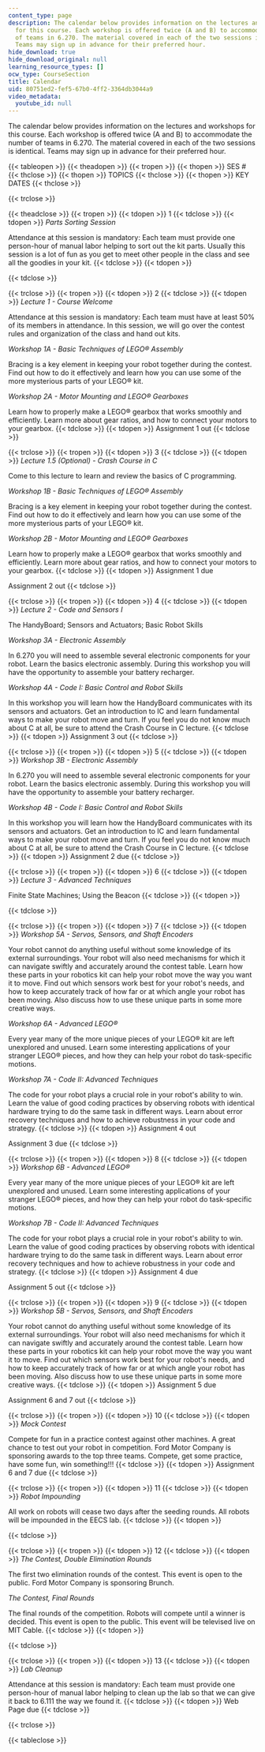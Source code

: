 ```yaml
---
content_type: page
description: The calendar below provides information on the lectures and workshops
  for this course. Each workshop is offered twice (A and B) to accommodate the number
  of teams in 6.270. The material covered in each of the two sessions is identical.
  Teams may sign up in advance for their preferred hour.
hide_download: true
hide_download_original: null
learning_resource_types: []
ocw_type: CourseSection
title: Calendar
uid: 80751ed2-fef5-67b0-4ff2-3364db3044a9
video_metadata:
  youtube_id: null
---
```


The calendar below provides information on the lectures and workshops for this course. Each workshop is offered twice (A and B) to accommodate the number of teams in 6.270. The material covered in each of the two sessions is identical. Teams may sign up in advance for their preferred hour.

{{< tableopen >}}
{{< theadopen >}}
{{< tropen >}}
{{< thopen >}}
SES #
{{< thclose >}}
{{< thopen >}}
TOPICS
{{< thclose >}}
{{< thopen >}}
KEY DATES
{{< thclose >}}

{{< trclose >}}

{{< theadclose >}}
{{< tropen >}}
{{< tdopen >}}
1
{{< tdclose >}}
{{< tdopen >}}
_Parts Sorting Session_  
  
Attendance at this session is mandatory: Each team must provide one person-hour of manual labor helping to sort out the kit parts. Usually this session is a lot of fun as you get to meet other people in the class and see all the goodies in your kit.
{{< tdclose >}}
{{< tdopen >}}

{{< tdclose >}}

{{< trclose >}}
{{< tropen >}}
{{< tdopen >}}
2
{{< tdclose >}}
{{< tdopen >}}
_Lecture 1 - Course Welcome_  
  
Attendance at this session is mandatory: Each team must have at least 50% of its members in attendance. In this session, we will go over the contest rules and organization of the class and hand out kits.  
  
_Workshop 1A - Basic Techniques of LEGO® Assembly_  
  
Bracing is a key element in keeping your robot together during the contest. Find out how to do it effectively and learn how you can use some of the more mysterious parts of your LEGO® kit.  
  
_Workshop 2A - Motor Mounting and LEGO® Gearboxes_  
  
Learn how to properly make a LEGO® gearbox that works smoothly and efficiently. Learn more about gear ratios, and how to connect your motors to your gearbox.
{{< tdclose >}}
{{< tdopen >}}
Assignment 1 out
{{< tdclose >}}

{{< trclose >}}
{{< tropen >}}
{{< tdopen >}}
3
{{< tdclose >}}
{{< tdopen >}}
_Lecture 1.5 (Optional) - Crash Course in C_  
  
Come to this lecture to learn and review the basics of C programming.  
  
_Workshop 1B - Basic Techniques of LEGO® Assembly_  
  
Bracing is a key element in keeping your robot together during the contest. Find out how to do it effectively and learn how you can use some of the more mysterious parts of your LEGO® kit.  
  
_Workshop 2B - Motor Mounting and LEGO® Gearboxes_  
  
Learn how to properly make a LEGO® gearbox that works smoothly and efficiently. Learn more about gear ratios, and how to connect your motors to your gearbox.
{{< tdclose >}}
{{< tdopen >}}
Assignment 1 due  
  
Assignment 2 out
{{< tdclose >}}

{{< trclose >}}
{{< tropen >}}
{{< tdopen >}}
4
{{< tdclose >}}
{{< tdopen >}}
_Lecture 2 - Code and Sensors I_  
  
The HandyBoard; Sensors and Actuators; Basic Robot Skills  
  
_Workshop 3A - Electronic Assembly_  
  
In 6.270 you will need to assemble several electronic components for your robot. Learn the basics electronic assembly. During this workshop you will have the opportunity to assemble your battery recharger.  
  
_Workshop 4A - Code I: Basic Control and Robot Skills_  
  
In this workshop you will learn how the HandyBoard communicates with its sensors and actuators. Get an introduction to IC and learn fundamental ways to make your robot move and turn. If you feel you do not know much about C at all, be sure to attend the Crash Course in C lecture.
{{< tdclose >}}
{{< tdopen >}}
Assignment 3 out
{{< tdclose >}}

{{< trclose >}}
{{< tropen >}}
{{< tdopen >}}
5
{{< tdclose >}}
{{< tdopen >}}
_Workshop 3B - Electronic Assembly_  
  
In 6.270 you will need to assemble several electronic components for your robot. Learn the basics electronic assembly. During this workshop you will have the opportunity to assemble your battery recharger.  
  
_Workshop 4B - Code I: Basic Control and Robot Skills_  
  
In this workshop you will learn how the HandyBoard communicates with its sensors and actuators. Get an introduction to IC and learn fundamental ways to make your robot move and turn. If you feel you do not know much about C at all, be sure to attend the Crash Course in C lecture.
{{< tdclose >}}
{{< tdopen >}}
Assignment 2 due
{{< tdclose >}}

{{< trclose >}}
{{< tropen >}}
{{< tdopen >}}
6
{{< tdclose >}}
{{< tdopen >}}
_Lecture 3 - Advanced Techniques_  
  
Finite State Machines; Using the Beacon
{{< tdclose >}}
{{< tdopen >}}

{{< tdclose >}}

{{< trclose >}}
{{< tropen >}}
{{< tdopen >}}
7
{{< tdclose >}}
{{< tdopen >}}
_Workshop 5A - Servos, Sensors, and Shaft Encoders_  
  
Your robot cannot do anything useful without some knowledge of its external surroundings. Your robot will also need mechanisms for which it can navigate swiftly and accurately around the contest table. Learn how these parts in your robotics kit can help your robot move the way you want it to move. Find out which sensors work best for your robot's needs, and how to keep accurately track of how far or at which angle your robot has been moving. Also discuss how to use these unique parts in some more creative ways.  
  
_Workshop 6A - Advanced LEGO®_  
  
Every year many of the more unique pieces of your LEGO® kit are left unexplored and unused. Learn some interesting applications of your stranger LEGO® pieces, and how they can help your robot do task-specific motions.  
  
_Workshop 7A - Code II: Advanced Techniques_  
  
The code for your robot plays a crucial role in your robot's ability to win. Learn the value of good coding practices by observing robots with identical hardware trying to do the same task in different ways. Learn about error recovery techniques and how to achieve robustness in your code and strategy.
{{< tdclose >}}
{{< tdopen >}}
Assignment 4 out  
  
Assignment 3 due
{{< tdclose >}}

{{< trclose >}}
{{< tropen >}}
{{< tdopen >}}
8
{{< tdclose >}}
{{< tdopen >}}
_Workshop 6B - Advanced LEGO®_  
  
Every year many of the more unique pieces of your LEGO® kit are left unexplored and unused. Learn some interesting applications of your stranger LEGO® pieces, and how they can help your robot do task-specific motions.  
  
_Workshop 7B - Code II: Advanced Techniques_  
  
The code for your robot plays a crucial role in your robot's ability to win. Learn the value of good coding practices by observing robots with identical hardware trying to do the same task in different ways. Learn about error recovery techniques and how to achieve robustness in your code and strategy.
{{< tdclose >}}
{{< tdopen >}}
Assignment 4 due  
  
Assignment 5 out
{{< tdclose >}}

{{< trclose >}}
{{< tropen >}}
{{< tdopen >}}
9
{{< tdclose >}}
{{< tdopen >}}
_Workshop 5B - Servos, Sensors, and Shaft Encoders_  
  
Your robot cannot do anything useful without some knowledge of its external surroundings. Your robot will also need mechanisms for which it can navigate swiftly and accurately around the contest table. Learn how these parts in your robotics kit can help your robot move the way you want it to move. Find out which sensors work best for your robot's needs, and how to keep accurately track of how far or at which angle your robot has been moving. Also discuss how to use these unique parts in some more creative ways.
{{< tdclose >}}
{{< tdopen >}}
Assignment 5 due  
  
Assignment 6 and 7 out
{{< tdclose >}}

{{< trclose >}}
{{< tropen >}}
{{< tdopen >}}
10
{{< tdclose >}}
{{< tdopen >}}
_Mock Contest_  
  
Compete for fun in a practice contest against other machines. A great chance to test out your robot in competition. Ford Motor Company is sponsoring awards to the top three teams. Compete, get some practice, have some fun, win something!!!
{{< tdclose >}}
{{< tdopen >}}
Assignment 6 and 7 due
{{< tdclose >}}

{{< trclose >}}
{{< tropen >}}
{{< tdopen >}}
11
{{< tdclose >}}
{{< tdopen >}}
_Robot Impounding_  
  
All work on robots will cease two days after the seeding rounds. All robots will be impounded in the EECS lab.
{{< tdclose >}}
{{< tdopen >}}

{{< tdclose >}}

{{< trclose >}}
{{< tropen >}}
{{< tdopen >}}
12
{{< tdclose >}}
{{< tdopen >}}
_The Contest, Double Elimination Rounds_  
  
The first two elimination rounds of the contest. This event is open to the public. Ford Motor Company is sponsoring Brunch.  
  
_The Contest, Final Rounds_  
  
The final rounds of the competition. Robots will compete until a winner is decided. This event is open to the public. This event will be televised live on MIT Cable.
{{< tdclose >}}
{{< tdopen >}}

{{< tdclose >}}

{{< trclose >}}
{{< tropen >}}
{{< tdopen >}}
13
{{< tdclose >}}
{{< tdopen >}}
_Lab Cleanup_  
  
Attendance at this session is mandatory: Each team must provide one person-hour of manual labor helping to clean up the lab so that we can give it back to 6.111 the way we found it.
{{< tdclose >}}
{{< tdopen >}}
Web Page due
{{< tdclose >}}

{{< trclose >}}

{{< tableclose >}}